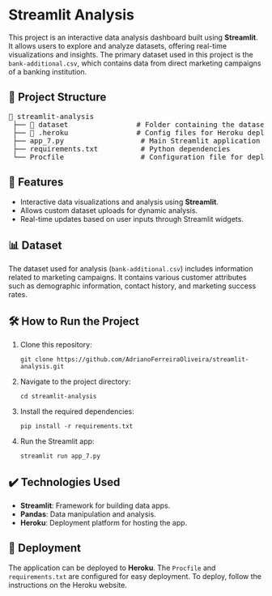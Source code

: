 <h1>Streamlit Analysis</h1>

<p>This project is an interactive data analysis dashboard built using <strong>Streamlit</strong>. It allows users to explore and analyze datasets, offering real-time visualizations and insights. The primary dataset used in this project is the <code>bank-additional.csv</code>, which contains data from direct marketing campaigns of a banking institution.</p>

<h2>📂 Project Structure</h2>

<pre>
📂 streamlit-analysis
 ├── 📁 dataset                # Folder containing the dataset
 ├── 📁 .heroku                # Config files for Heroku deployment
 ├── app_7.py                  # Main Streamlit application
 ├── requirements.txt          # Python dependencies
 └── Procfile                  # Configuration file for deployment
</pre>

<h2>🔨 Features</h2>

<ul>
  <li>Interactive data visualizations and analysis using <strong>Streamlit</strong>.</li>
  <li>Allows custom dataset uploads for dynamic analysis.</li>
  <li>Real-time updates based on user inputs through Streamlit widgets.</li>
</ul>

<h2>📊 Dataset</h2>

<p>The dataset used for analysis (<code>bank-additional.csv</code>) includes information related to marketing campaigns. It contains various customer attributes such as demographic information, contact history, and marketing success rates.</p>

<h2>🛠️ How to Run the Project</h2>

<ol>
  <li>Clone this repository:
    <pre><code>git clone https://github.com/AdrianoFerreiraOliveira/streamlit-analysis.git</code></pre>
  </li>
  <li>Navigate to the project directory:
    <pre><code>cd streamlit-analysis</code></pre>
  </li>
  <li>Install the required dependencies:
    <pre><code>pip install -r requirements.txt</code></pre>
  </li>
  <li>Run the Streamlit app:
    <pre><code>streamlit run app_7.py</code></pre>
  </li>
</ol>

<h2>✔️ Technologies Used</h2>

<ul>
  <li><strong>Streamlit</strong>: Framework for building data apps.</li>
  <li><strong>Pandas</strong>: Data manipulation and analysis.</li>
  <li><strong>Heroku</strong>: Deployment platform for hosting the app.</li>
</ul>

<h2>🚀 Deployment</h2>

<p>The application can be deployed to <strong>Heroku</strong>. The <code>Procfile</code> and <code>requirements.txt</code> are configured for easy deployment. To deploy, follow the instructions on the Heroku website.</p>

